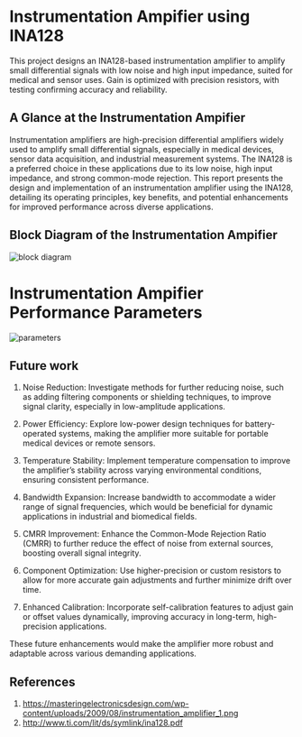 # Instrumentation Ampifier using INA128

This project designs an INA128-based instrumentation amplifier to amplify small differential signals with low noise and high input impedance, suited for medical and sensor uses. Gain is optimized with precision resistors, with testing confirming accuracy and reliability.

## A Glance at the Instrumentation Ampifier

Instrumentation amplifiers are high-precision differential amplifiers widely used to amplify small differential signals, especially in medical devices, sensor data acquisition, and industrial measurement systems. The INA128 is a preferred choice in these applications due to its low noise, high input impedance, and strong common-mode rejection. This report presents the design and implementation of an instrumentation amplifier using the INA128, detailing its operating principles, key benefits, and potential enhancements for improved performance across diverse applications.

## Block Diagram of the Instrumentation Ampifier

![block diagram](https://github.com/user-attachments/assets/9852a175-4bf6-455f-8d56-fb33a53e75af)

# Instrumentation Ampifier Performance Parameters

![parameters](https://github.com/user-attachments/assets/dce01d5f-e8df-4efb-9030-0654e1f90db5)

## Future work

1. Noise Reduction: Investigate methods for further reducing noise, such as adding filtering components or shielding techniques, to improve signal clarity, especially in low-amplitude applications.

2. Power Efficiency: Explore low-power design techniques for battery-operated systems, making the amplifier more suitable for portable medical devices or remote sensors.

3. Temperature Stability: Implement temperature compensation to improve the amplifier’s stability across varying environmental conditions, ensuring consistent performance.

4. Bandwidth Expansion: Increase bandwidth to accommodate a wider range of signal frequencies, which would be beneficial for dynamic applications in industrial and biomedical fields.

5. CMRR Improvement: Enhance the Common-Mode Rejection Ratio (CMRR) to further reduce the effect of noise from external sources, boosting overall signal integrity.

6. Component Optimization: Use higher-precision or custom resistors to allow for more accurate gain adjustments and further minimize drift over time.

7. Enhanced Calibration: Incorporate self-calibration features to adjust gain or offset values dynamically, improving accuracy in long-term, high-precision applications.

These future enhancements would make the amplifier more robust and adaptable across various demanding applications.

## References

1.	https://masteringelectronicsdesign.com/wp-content/uploads/2009/08/instrumentation_amplifier_1.png
2.	http://www.ti.com/lit/ds/symlink/ina128.pdf
















